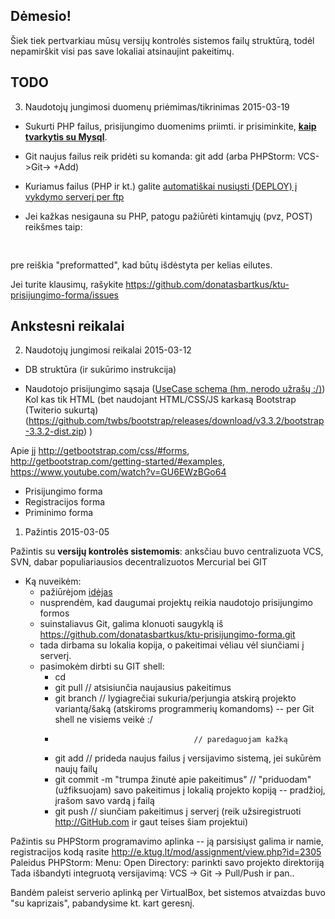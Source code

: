 Dėmesio!
--------

  Šiek tiek pertvarkiau mūsų versijų kontrolės sistemos failų struktūrą, todėl nepamirškit visi pas save lokaliai atsinaujint     pakeitimų.


TODO
----
3) Naudotojų jungimosi duomenų priėmimas/tikrinimas 2015-03-19

* Sukurti PHP failus, prisijungimo duomenims priimti. ir prisiminkite, **[kaip tvarkytis su Mysql](http://coursescript.com/notes/dynamicweb/mysql/examples/)**.

* Git naujus failus reik pridėti su komanda: git add  (arba PHPStorm: VCS->Git-> +Add)

* Kuriamus failus (PHP ir kt.) galite [automatiškai nusiųsti (DEPLOY) į vykdymo serverį per ftp](https://confluence.jetbrains.com/display/PhpStorm/Deploying+PHP+applications+with+PhpStorm#DeployingPHPapplicationswithPhpStorm-1.Configuringadeploymentserver)

* Jei kažkas nesigauna su PHP, patogu pažiūrėti kintamųjų (pvz, POST) reikšmes taip:
 <pre> <?php echo($_POST); ?> </pre>
 pre reiškia "preformatted", kad būtų išdėstyta per kelias eilutes.


 Jei turite klausimų, rašykite https://github.com/donatasbartkus/ktu-prisijungimo-forma/issues
  
Ankstesni reikalai
------------------

2) Naudotojų jungimosi reikalai 2015-03-12

* DB struktūra (ir sukūrimo instrukcija)

* Naudotojo prisijungimo sąsaja  ([UseCase schema (hm, nerodo užrašų :/)](https://drive.google.com/file/d/0B9fygqXqjcgxMEFISlRiSVVTTkk/view?usp=sharing))
  Kol kas tik HTML (bet naudojant HTML/CSS/JS karkasą Bootstrap (Twiterio sukurtą) (https://github.com/twbs/bootstrap/releases/download/v3.3.2/bootstrap-3.3.2-dist.zip) )
  
Apie jį http://getbootstrap.com/css/#forms, http://getbootstrap.com/getting-started/#examples, https://www.youtube.com/watch?v=GU6EWzBGo64
  - Prisijungimo forma 
  - Registracijos forma
  - Priminimo forma
  
1) Pažintis 2015-03-05

Pažintis su **versijų kontrolės sistemomis**:  anksčiau buvo centralizuota VCS, SVN, dabar populiariausios decentralizuotos Mercurial bei GIT
- Ką nuveikėm:
   - pažiūrėjom [idėjas](https://docs.google.com/spreadsheets/d/1XybeyEPG9502Bg1V1xcGQLSoUfA1ag3q2V2prqdVBs4/edit#gid=2038695298)
   - nusprendėm, kad daugumai projektų reikia  naudotojo prisijungimo formos 
   - suinstaliavus Git, galima klonuoti saugyklą iš https://github.com/donatasbartkus/ktu-prisijungimo-forma.git
   - tada dirbama su lokalia kopija, o pakeitimai vėliau vėl siunčiami į serverį.
   - pasimokėm dirbti su GIT shell:
       - cd <darbine direktorija> 
       - git pull                           // atsisiunčia naujausius pakeitimus
       - git branch  <variantoVardas>        // lygiagrečiai sukuria/perjungia atskirą projekto variantą/šaką (atskiroms programmerių komandoms) -- per Git shell ne visiems veikė :/
       -                                    // paredaguojam kažką
       - git add                            // prideda naujus failus į versijavimo sistemą, jei sukūrėm naujų failų
       - git commit -m "trumpa žinutė apie pakeitimus"      // "priduodam" (užfiksuojam) savo pakeitimus į lokalią projekto kopiją -- pradžioj, įrašom savo vardą į failą
       - git push                          // siunčiam pakeitimus į serverį (reik užsiregistruoti http://GitHub.com ir gaut teises šiam projektui)

Pažintis su  PHPStorm programavimo aplinka -- ją parsisiųst galima ir namie, registracijos kodą rasite http://e.ktug.lt/mod/assignment/view.php?id=2305
Paleidus PHPStorm: Menu: Open Directory: parinkti savo projekto direktoriją 
Tada išbandyti integruotą versijavimą: VCS -> Git -> Pull/Push ir pan..

Bandėm paleist serverio aplinką per VirtualBox, bet sistemos atvaizdas buvo "su kaprizais", pabandysime kt. kart geresnį. 

   
  
